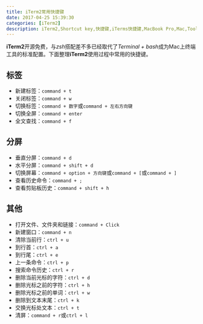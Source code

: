 ```yaml
---
title: iTerm2常用快捷键
date: 2017-04-25 15:39:30
categories: [iTerm2]
description: iTerm2,Shortcut key,快捷键,iTerms快捷建,MacBook Pro,Mac,Tools,Mac开发常用工具,http://blog.wuzhiwei.cn,http://wuzhiwei.cn
---
```

**iTerm2**开源免费，与*zsh*搭配差不多已经取代了*Terminal + bash*成为Mac上终端工具的标准配置。下面整理**iTerm2**使用过程中常用的快捷键。

## 标签
- 新建标签：`command + t`
- 关闭标签：`command + w`
- 切换标签：`command + 数字`或`command + 左右方向键`
- 切换全屏：`command + enter`
- 全文查找：`command + f`

## 分屏
- 垂直分屏：`command + d`
- 水平分屏：`command + shift + d`
- 切换屏幕：`command + option + 方向键`或`command + [`或`command + ]`
- 查看历史命令：`command + ;`
- 查看剪贴板历史：`command + shift + h`

## 其他
- 打开文件、文件夹和链接：`command + Click`
- 新建窗口：`command + n`
- 清除当前行：`ctrl + u`
- 到行首：`ctrl + a`
- 到行尾：`ctrl + e`
- 上一条命令：`ctrl + p`
- 搜索命令历史：`ctrl + r`
- 删除当前光标的字符：`ctrl + d`
- 删除光标之前的字符：`ctrl + h`
- 删除光标之前的单词：`ctrl + w`
- 删除到文本末尾：`ctrl + k`
- 交换光标处文本：`ctrl + t`
- 清屏：`command + r`或`ctrl + l`

